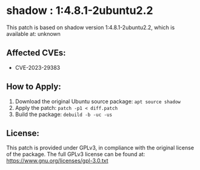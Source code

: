 # shadow : 1:4.8.1-2ubuntu2.2

This patch is based on shadow version 1:4.8.1-2ubuntu2.2, which is available at:
unknown

## Affected CVEs:
- CVE-2023-29383

## How to Apply:
1. Download the original Ubuntu source package: `apt source shadow`
2. Apply the patch: `patch -p1 < diff.patch`
3. Build the package: `debuild -b -uc -us`

## License:
This patch is provided under GPLv3, in compliance with the original license of the package.
The full GPLv3 license can be found at: https://www.gnu.org/licenses/gpl-3.0.txt
